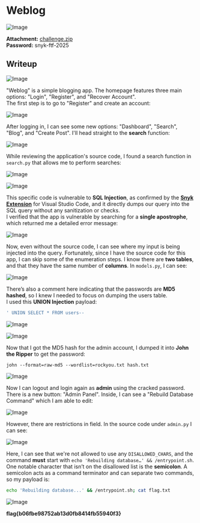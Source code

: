 # Weblog
![Image](https://github.com/user-attachments/assets/1b931582-d280-444b-9859-8018c0889e94)

**Attachment:** [challenge.zip](https://github.com/user-attachments/files/19075785/challenge.zip)  
**Password:** snyk-ftf-2025

## Writeup

![Image](https://github.com/user-attachments/assets/163a5f1c-b68e-4513-8292-31a84216662b)

"Weblog" is a simple blogging app. The homepage features three main options: "Login", "Register", and "Recover Account".  
The first step is to go to "Register" and create an account:

![Image](https://github.com/user-attachments/assets/0cdfcb85-0a31-47ec-b4e3-3b6db6e933c4)

After logging in, I can see some new options: "Dashboard", "Search", "Blog", and "Create Post". I'll head straight to the **search** function:

![Image](https://github.com/user-attachments/assets/496929a9-a6a6-4cd6-9c9e-f7c5cac2bc5d)

While reviewing the application's source code, I found a search function in `search.py` that allows me to perform searches:

![Image](https://github.com/user-attachments/assets/fa9c2f64-a171-4ad2-bc74-ffe34bd7bbd5)

![Image](https://github.com/user-attachments/assets/796117f1-c67a-4d65-a53a-817e1756e513)

This specific code is vulnerable to **SQL Injection**, as confirmed by the **[Snyk Extension](https://docs.snyk.io/scm-ide-and-ci-cd-integrations/snyk-ide-plugins-and-extensions/visual-studio-code-extension)** for Visual Studio Code, and it directly dumps our query into the SQL query without any sanitization or checks.  
I verified that the app is vulnerable by searching for a **single apostrophe**, which returned me a detailed error message:

![Image](https://github.com/user-attachments/assets/4f77287e-bcbf-4a9a-a734-045cce8b9685)

Now, even without the source code, I can see where my input is being injected into the query. Fortunately, since I have the source code for this app, I can skip some of the enumeration steps. I know there are **two tables**, and that they have the same number of **columns**. In `models.py`, I can see:

![Image](https://github.com/user-attachments/assets/3f8f6548-5fba-40bb-8d52-29316eb239a7)

There’s also a comment here indicating that the passwords are **MD5 hashed**, so I knew I needed to focus on dumping the users table.  
I used this **UNION Injection** payload:

```SQL
' UNION SELECT * FROM users-- 
```

![Image](https://github.com/user-attachments/assets/5d5c7fbc-ad6d-4b7f-9408-91f74f71f8af)

![Image](https://github.com/user-attachments/assets/13e1f99e-e475-4feb-a9c6-ea9d4c9b4e4c)

Now that I got the MD5 hash for the admin account, I dumped it into **John the Ripper** to get the password:

```text
john --format=raw-md5 --wordlist=rockyou.txt hash.txt
```

![Image](https://github.com/user-attachments/assets/012cd03e-4545-48f6-820a-e1641e9409c4)

Now I can logout and login again as **admin** using the cracked password.  
There is a new button: "Admin Panel". Inside, I can see a "Rebuild Database Command" which I am able to edit:

![Image](https://github.com/user-attachments/assets/f50931f0-549b-4339-a87e-79f73ecd350b)

However, there are restrictions in field. In the source code under `admin.py` I can see:

![Image](https://github.com/user-attachments/assets/b5e2db4f-fc0f-4344-a435-8d93e831dcc5)

Here, I can see that we're not allowed to use any `DISALLOWED_CHARS`, and the command **must** start with `echo 'Rebuilding database…' && /entrypoint.sh`. One notable character that isn’t on the disallowed list is the **semicolon**. A semicolon acts as a command terminator and can separate two commands, so my payload is:

```bash
echo 'Rebuilding database...' && /entrypoint.sh; cat flag.txt
```

![Image](https://github.com/user-attachments/assets/01903ff0-7181-48b2-911e-20d3b152b38b)

**flag{b06fbe98752ab13d0fb8414fb55940f3}**
